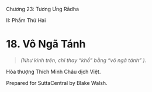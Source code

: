  

Chương 23: Tương Ưng Rādha

II: Phẩm Thứ Hai

# 18\. Vô Ngã Tánh

> _(Như kinh trên, chỉ thay “khổ” bằng “vô ngã tánh” )._

Hòa thượng Thích Minh Châu dịch Việt.

Prepared for SuttaCentral by Blake Walsh.